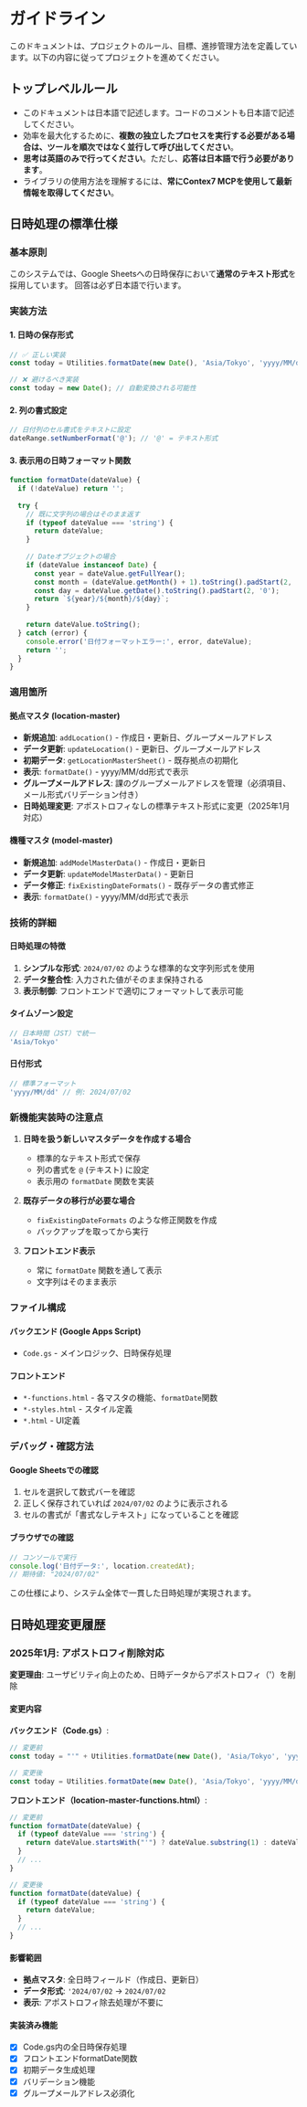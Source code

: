 # ガイドライン

このドキュメントは、プロジェクトのルール、目標、進捗管理方法を定義しています。以下の内容に従ってプロジェクトを進めてください。

## トップレベルルール

- このドキュメントは日本語で記述します。コードのコメントも日本語で記述してください。
- 効率を最大化するために、**複数の独立したプロセスを実行する必要がある場合は、ツールを順次ではなく並行して呼び出してください**。
- **思考は英語のみで行ってください**。ただし、**応答は日本語で行う必要があります**。
- ライブラリの使用方法を理解するには、**常にContex7 MCPを使用して最新情報を取得してください**。

## 日時処理の標準仕様

### 基本原則
このシステムでは、Google Sheetsへの日時保存において**通常のテキスト形式**を採用しています。
回答は必ず日本語で行います。

### 実装方法

#### 1. 日時の保存形式
```javascript
// ✅ 正しい実装
const today = Utilities.formatDate(new Date(), 'Asia/Tokyo', 'yyyy/MM/dd');

// ❌ 避けるべき実装
const today = new Date(); // 自動変換される可能性
```

#### 2. 列の書式設定
```javascript
// 日付列のセル書式をテキストに設定
dateRange.setNumberFormat('@'); // '@' = テキスト形式
```

#### 3. 表示用の日時フォーマット関数
```javascript
function formatDate(dateValue) {
  if (!dateValue) return '';
  
  try {
    // 既に文字列の場合はそのまま返す
    if (typeof dateValue === 'string') {
      return dateValue;
    }
    
    // Dateオブジェクトの場合
    if (dateValue instanceof Date) {
      const year = dateValue.getFullYear();
      const month = (dateValue.getMonth() + 1).toString().padStart(2, '0');
      const day = dateValue.getDate().toString().padStart(2, '0');
      return `${year}/${month}/${day}`;
    }
    
    return dateValue.toString();
  } catch (error) {
    console.error('日付フォーマットエラー:', error, dateValue);
    return '';
  }
}
```

### 適用箇所

#### 拠点マスタ (location-master)
- **新規追加**: `addLocation()` - 作成日・更新日、グループメールアドレス
- **データ更新**: `updateLocation()` - 更新日、グループメールアドレス
- **初期データ**: `getLocationMasterSheet()` - 既存拠点の初期化
- **表示**: `formatDate()` - yyyy/MM/dd形式で表示
- **グループメールアドレス**: 課のグループメールアドレスを管理（必須項目、メール形式バリデーション付き）
- **日時処理変更**: アポストロフィなしの標準テキスト形式に変更（2025年1月対応）

#### 機種マスタ (model-master) 
- **新規追加**: `addModelMasterData()` - 作成日・更新日
- **データ更新**: `updateModelMasterData()` - 更新日
- **データ修正**: `fixExistingDateFormats()` - 既存データの書式修正
- **表示**: `formatDate()` - yyyy/MM/dd形式で表示

### 技術的詳細

#### 日時処理の特徴
1. **シンプルな形式**: `2024/07/02` のような標準的な文字列形式を使用
2. **データ整合性**: 入力された値がそのまま保持される
3. **表示制御**: フロントエンドで適切にフォーマットして表示可能

#### タイムゾーン設定
```javascript
// 日本時間（JST）で統一
'Asia/Tokyo'
```

#### 日付形式
```javascript
// 標準フォーマット
'yyyy/MM/dd' // 例: 2024/07/02
```

### 新機能実装時の注意点

1. **日時を扱う新しいマスタデータを作成する場合**
   - 標準的なテキスト形式で保存
   - 列の書式を `@` (テキスト) に設定
   - 表示用の `formatDate` 関数を実装

2. **既存データの移行が必要な場合**
   - `fixExistingDateFormats` のような修正関数を作成
   - バックアップを取ってから実行

3. **フロントエンド表示**
   - 常に `formatDate` 関数を通して表示
   - 文字列はそのまま表示

### ファイル構成

#### バックエンド (Google Apps Script)
- `Code.gs` - メインロジック、日時保存処理

#### フロントエンド
- `*-functions.html` - 各マスタの機能、`formatDate`関数
- `*-styles.html` - スタイル定義
- `*.html` - UI定義

### デバッグ・確認方法

#### Google Sheetsでの確認
1. セルを選択して数式バーを確認
2. 正しく保存されていれば `2024/07/02` のように表示される
3. セルの書式が「書式なしテキスト」になっていることを確認

#### ブラウザでの確認
```javascript
// コンソールで実行
console.log('日付データ:', location.createdAt);
// 期待値: "2024/07/02"
```

この仕様により、システム全体で一貫した日時処理が実現されます。

## 日時処理変更履歴

### 2025年1月: アポストロフィ削除対応

**変更理由**: ユーザビリティ向上のため、日時データからアポストロフィ（'）を削除

#### 変更内容

**バックエンド（Code.gs）**:
```javascript
// 変更前
const today = "'" + Utilities.formatDate(new Date(), 'Asia/Tokyo', 'yyyy/MM/dd');

// 変更後
const today = Utilities.formatDate(new Date(), 'Asia/Tokyo', 'yyyy/MM/dd');
```

**フロントエンド（location-master-functions.html）**:
```javascript
// 変更前
function formatDate(dateValue) {
  if (typeof dateValue === 'string') {
    return dateValue.startsWith("'") ? dateValue.substring(1) : dateValue;
  }
  // ...
}

// 変更後
function formatDate(dateValue) {
  if (typeof dateValue === 'string') {
    return dateValue;
  }
  // ...
}
```

#### 影響範囲
- **拠点マスタ**: 全日時フィールド（作成日、更新日）
- **データ形式**: `'2024/07/02` → `2024/07/02`
- **表示**: アポストロフィ除去処理が不要に

#### 実装済み機能
- [x] Code.gs内の全日時保存処理
- [x] フロントエンドformatDate関数
- [x] 初期データ生成処理
- [x] バリデーション機能
- [x] グループメールアドレス必須化